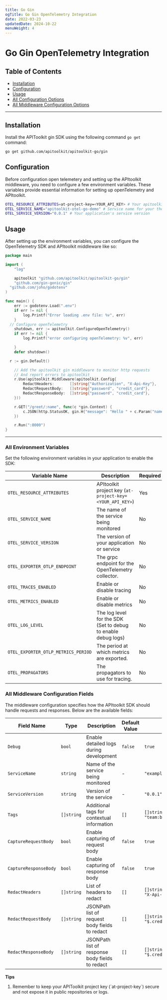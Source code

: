 ```yaml
---
title: Go Gin
ogTitle: Go Gin OpenTelemetry Integration
date: 2022-03-23
updatedDate: 2024-10-22
menuWeight: 4
---
```


# Go Gin OpenTelemetry Integration

## Table of Contents

- [Installation](#installation)
- [Configuration](#configuration)
- [Usage](#usage)
- [All Configuration Options](#all-environment-variables)
- [All Middleware Configuration Options](#all-middleware-configuration-fields)

---

## Installation

Install the APIToolkit gin SDK using the following command `go get` command:

```sh
go get github.com/apitoolkit/apitoolkit-go/gin
```

## Configuration

Before configuration open telemetery and setting up the APItoolkit middleware, you need to configure a few environment variables. These variables provide essential information for setting up openTelemetry and APItoolkit.

```sh
OTEL_RESOURCE_ATTRIBUTES=at-project-key=<YOUR_API_KEY> # Your apitoolkit API key
OTEL_SERVICE_NAME="apitoolkit-otel-go-demo" # Service name for your the service you're integrating in
OTEL_SERVICE_VERSION="0.0.1" # Your application's service version
```

## Usage

After setting up the environment variables, you can configure the OpenTelemetry SDK and APItoolkit middleware like so:

```go
package main

import (
	"log"

	apitoolkit "github.com/apitoolkit/apitoolkit-go/gin"
	"github.com/gin-gonic/gin"
  "github.com/joho/godotenv"
)

func main() {
	err := godotenv.Load(".env")
	if err != nil {
		log.Printf("Error loading .env file: %v", err)
	}
  // Configure openTelemetry
	shutdown, err := apitoolkit.ConfigureOpenTelemetry()
	if err != nil {
		log.Printf("error configuring openTelemetry: %v", err)

	}
	defer shutdown()

  r := gin.Default()

	// Add the apitoolkit gin middleware to monitor http requests
	// And report errors to apitoolkit
	r.Use(apitoolkit.Middleware(apitoolkit.Config{
		RedactHeaders:       []string{"Authorization", "X-Api-Key"},
		RedactRequestBody:   []string{"password", "credit_card"},
		RedactResponseBody:  []string{"password", "credit_card"},
	}))

	r.GET("/greet/:name", func(c *gin.Context) {
		c.JSON(http.StatusOK, gin.H{"message": "Hello " + c.Param("name")})
	})

	r.Run(":8000")
}
```

---

### All Environment Variables

Set the following environment variables in your application to enable the SDK:

| Variable Name                       | Description                                                   | Required | Example                      |
| ----------------------------------- | ------------------------------------------------------------- | -------- | ---------------------------- |
| `OTEL_RESOURCE_ATTRIBUTES`          | APItoolkit project key (`at-project-key=<YOUR_API_KEY>`)      | Yes      | `at-project-key=my-api-key`  |
| `OTEL_SERVICE_NAME`                 | The name of the service being monitored                       | No       | `example-chi-server`         |
| `OTEL_SERVICE_VERSION`              | The version of your application or service                    | No       | `0.0.1`                      |
| `OTEL_EXPORTER_OTLP_ENDPOINT`       | The grpc endpoint for the OpenTelemetry collector.            | No       | `otelcol.apitoolkit.io:4317` |
| `OTEL_TRACES_ENABLED`               | Enable or disable tracing                                     | No       | `true`                       |
| `OTEL_METRICS_ENABLED`              | Enable or disable metrics                                     | No       | `true`                       |
| `OTEL_LOG_LEVEL`                    | The log level for the SDK (Set to debug to enable debug logs) | No       | `info`                       |
| `OTEL_EXPORTER_OTLP_METRICS_PERIOD` | The period at which metrics are exported.                     | No       | `30s`                        |
| `OTEL_PROPAGATORS`                  | The propagators to use for tracing.                           | No       | `tracecontext,baggage`       |

### All Middleware Configuration Fields

The middleware configuration specifies how the APItoolkit SDK should handle requests and responses. Below are the available fields:

| Field Name            | Type       | Description                                     | Default Value | Example                                   |
| --------------------- | ---------- | ----------------------------------------------- | ------------- | ----------------------------------------- |
| `Debug`               | `bool`     | Enable detailed logs during development         | `false`       | `true`                                    |
| `ServiceName`         | `string`   | Name of the service being monitored             | -             | `"example-chi-server"`                    |
| `ServiceVersion`      | `string`   | Version of the service                          | -             | `"0.0.1"`                                 |
| `Tags`                | `[]string` | Additional tags for contextual information      | `[]`          | `[]string{"env:dev", "team:backend"}`     |
| `CaptureRequestBody`  | `bool`     | Enable capturing of request body                | `false`       | `true`                                    |
| `CaptureResponseBody` | `bool`     | Enable capturing of response body               | `false`       | `true`                                    |
| `RedactHeaders`       | `[]string` | List of headers to redact                       | `[]`          | `[]string{"Authorization", "X-Api-Key"}`  |
| `RedactRequestBody`   | `[]string` | JSONPath list of request body fields to redact  | `[]`          | `[]string{"$.password", "$.credit_card"}` |
| `RedactResponseBody`  | `[]string` | JSONPath list of response body fields to redact | `[]`          | `[]string{"$.password", "$.credit_card"}` |

<div class="callout">
  <p><i class="fa-regular fa-lightbulb"></i> <b>Tips</b></p>
  <ol>
  <li>
  Remember to keep your APIToolkit project key (`at-project-key`) secure and not expose it in public repositories or logs.
  </li>
  </ul>

</div>
